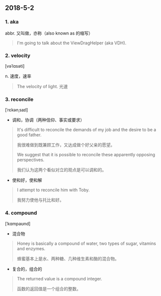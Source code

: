 ## 2018-5-2
### 1. aka
abbr. 又叫做，亦称（also known as 的缩写）
> I'm going to talk about the ViewDragHelper (aka VDH).

### 2. velocity
[vəˈlɑsəti] 

n. 速度，速率

> The velocity of light.
> 光速

### 3. reconcile
[ˈrɛkənˌsaɪl]

- 调和，协调（两种信仰、事实或要求）

> It's difficult to reconcile the demands of my job and the desire to be a good father.
> 
> 我很难做到既兼顾工作，又达成做个好父亲的愿望。
>
> We suggest that it is possible to reconcile these apparently opposing perspectives.
>
> 我们认为这两个看似对立的观点是可以调和的。


- 使和好，使和解

> I attempt to reconcile him with Toby.
>
> 我努力使他与托比和好。

### 4. compound

[ˈkɑmpaʊnd] 

- 混合物

> Honey is basically a compound of water, two types of sugar, vitamins and enzymes.
>
> 蜂蜜基本上是水、两种糖、几种维生素和酶的混合物。

- 复合的，组合的

> The returned value is a compound integer.
>
> 函数的返回值是一个组合的整数。

